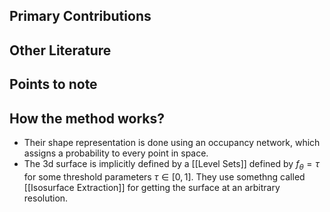 ## Primary Contributions

## Other Literature

## Points to note

## How the method works?
- Their shape representation is done using an occupancy network, which assigns a probability to every point in space.
- The 3d surface is implicitly defined by a [[Level Sets]] defined by $f_\theta = \tau$ for some threshold parameters $\tau \in [0, 1]$. They use somethng called [[Isosurface Extraction]] for getting the surface at an arbitrary resolution.